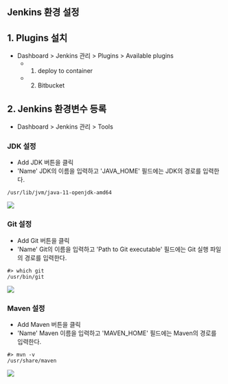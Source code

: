 ## Jenkins 환경 설정

## 1. Plugins 설치
- Dashboard > Jenkins 관리 > Plugins > Available plugins
    - 1. deploy to container
    - 2. Bitbucket

## 2. Jenkins 환경변수 등록
- Dashboard > Jenkins 관리 > Tools

### JDK 설정
- Add JDK 버튼을 클릭
- 'Name' JDK의 이름을 입력하고 'JAVA_HOME' 필드에는 JDK의 경로를 입력한다.
```
/usr/lib/jvm/java-11-openjdk-amd64
``` 
![](https://github.com/dididiri1/TIL/blob/main/Jnekins/images/02_01.png?raw=true)


### Git 설정
- Add Git 버튼을 클릭
- 'Name' Git의 이름을 입력하고 'Path to Git executable' 필드에는 Git 실행 파일의 경로를 입력한다.
```
#> which git
/usr/bin/git
``` 
![](https://github.com/dididiri1/TIL/blob/main/Jnekins/images/02_02.png?raw=true)


### Maven 설정
- Add Maven 버튼을 클릭
- 'Name' Maven 이름을 입력하고 'MAVEN_HOME' 필드에는 Maven의 경로를 입력한다.
```
#> mvn -v
/usr/share/maven
``` 
![](https://github.com/dididiri1/TIL/blob/main/Jnekins/images/02_03.png?raw=true)
